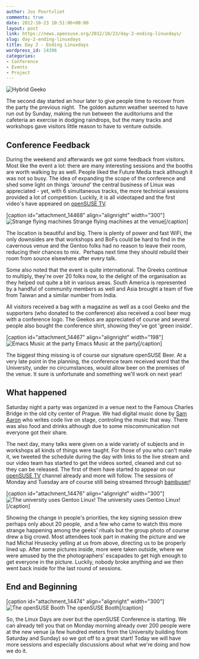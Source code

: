```yaml
---
author: Jos Poortvliet
comments: true
date: 2012-10-23 10:51:06+00:00
layout: post
link: https://news.opensuse.org/2012/10/23/day-2-ending-linuxdays/
slug: day-2-ending-linuxdays
title: Day 2 - Ending Linuxdays
wordpress_id: 14396
categories:
- Conference
- Events
- Project
---
```


![Hybrid Geeko](/wp-content/uploads/2012/10/Day1-Saturday-096_IMGP4370.jpg)

The second day started an hour later to give people time to recover from the party the previous night.  The golden autumn weather seemed to have run out by Sunday, making the run between the auditoriums and the cafeteria an exercise in dodging raindrops, but the many tracks and workshops gave visitors little reason to have to venture outside.<!-- more -->


## Conference Feedback


During the weekend and afterwards we got some feedback from visitors. Most like the event a lot: there are many interesting sessions and the booths are worth walking by as well. People liked the Future Media track although it was not so busy. The idea of expanding the scope of the conference and shed some light on things _'around'_ the central business of Linux was appreciated - yet, with 6 simultaneous tracks, the more technical sessions provided a lot of competition. Luckily, it is all videotaped and the first video's have appeared on [openSUSE TV](http://www.youtube.com/openSUSEtv).

[caption id="attachment_14468" align="alignright" width="300"]![Strange flying machines](/wp-content/uploads/2012/10/Day1-Saturday-075_IMGP4340.jpg) Strange flying machines at the venue[/caption]

The location is beautiful and big. There is plenty of power and fast WiFi, the only downsides are that workshops and BoFs could be hard to find in the cavernous venue and the Gentoo folks had no reason to leave their room, reducing their chances to mix.  Perhaps next time they should rebuild their room from source elsewhere after every talk.

Some also noted that the event is quite international. The Greeks continue to multiply, they're over 20 folks now, to the delight of the organisation as they helped out quite a bit in various areas. South America is represented by a handful of community members as well and Asia brought a team of five from Taiwan and a similar number from India.

All visitors received a bag with a magazine as well as a cool Geeko and the supporters (who donated to the conference) also received a cool beer mug with a conference logo. The Geekos are appreciated of course and several people also bought the conference shirt, showing they've got 'green inside'.

[caption id="attachment_14467" align="alignright" width="198"]![Emacs Music at the party](/wp-content/uploads/2012/10/Day1-Saturday-103_DSC_7501.jpg) Emacs Music at the party[/caption]

The biggest thing missing is of course our signature openSUSE Beer. At a very late point in the planning, the conference team received word that the University, under no circumstances, would allow beer on the premises of the venue. It sure is unfortunate and something we'll work on next year!



## What happened


Saturday night a party was organized in a venue next to the Famous Charles Bridge in the old city center of Prague. We had digital music done by [Sam Aaron](http://sam.aaron.name/) who writes code live on stage, controling the music that way. There was also food and drinks although due to some miscommunication not everyone got their share.

The next day, many talks were given on a wide variety of subjects and in workshops all kinds of things were taught. For those of you who can't make it, we tweeted the schedule during the day with links to the live stream and our video team has started to get the videos sorted, cleaned and cut so they can be released. The first of them have started to appear on our [openSUSE TV](http://www.youtube.com/openSUSEtv) channel already and more will follow. The sessions of Monday and Tuesday are of course still being streamed through [bambuser](http://bambuser.com/channel/opensusetv)!

[caption id="attachment_14476" align="alignright" width="300"]![The university uses Gentoo Linux!](/wp-content/uploads/2012/10/Day1-Saturday-016_DSC_7300.jpg) The university uses Gentoo Linux![/caption]

Showing the change in people's priorities, the key signing session drew perhaps only about 20 people,  and a few who came to watch this more strange happening among the geeks' rituals but the group photo of course drew a big crowd. Most attendees took part in making the picture and we had 	Michal Hrusecky yelling at us from above, directing us to be properly lined up. After some pictures inside, more were taken outside, where we were amused by the the photographers' escapades to get high enough to get everyone in the picture. Luckily, nobody broke anything and we then went back inside for the last round of sessions.



## End and Beginning



[caption id="attachment_14474" align="alignright" width="300"]![The openSUSE Booth](/wp-content/uploads/2012/10/Day1-Saturday-062_DSC_7454.jpg) The openSUSE Booth[/caption]

So, the Linux Days are over but the openSUSE Conference is starting. We can already tell you that on Monday morning already over 200 people were at the new venue (a few hundred meters from the University building from Saturday and Sunday) so we got off to a great start! Today we will have more sessions and especially discussions about what we're doing and how we do it.
